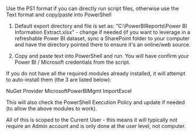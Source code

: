 Use the PS1 format if you can directly run script files, otherwise use the Text format and copy/paste into PowerShell

1. Default export directory and file is set as: "C:\PowerBIReports\Power BI Information Extract.xlsx" - change if needed (if you want to leverage in a refreshable Power BI dataset, sync a SharePoint folder to your computer and have the directory pointed there to ensure it's an online/web source.

2. Copy and paste text into PowerShell and run. You will have confirm your Power BI / Microsoft credentials from the script.



If you do not have all the required modules already installed, it will attempt to auto-install them (the 3 are listed below):

NuGet Provider
MicrosoftPowerBIMgmt
ImportExcel

This will also check the PowerShell Execution Policy and update if needed (to allow the above modules to work).

All of this is scoped to the Current User - this means it will typically not require an Admin account and is only done at the user level, not computer. 
